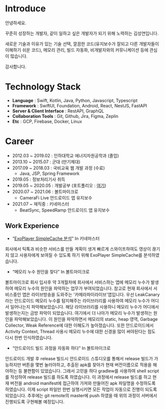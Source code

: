 # Introduce

안녕하세요.

꾸준히 성장하는 개발자, 같이 일하고 싶은 개발자가 되기 위해 노력하는 김성연입니다.

새로운 기술과 이유가 있는 기술 선택, 깔끔한 코드(유지보수가 잘되고 다른 개발자들이 이해하기 쉬운 코드), 메모리 관리, 빌드 자동화, 비개발자와의 커뮤니케이션 등에 관심이 많습니다.

감사합니다.

# Technology Stack

- **Language** : Swift, Kotlin, Java, Python, Javascript, Typescript
- **Framework** : SwiftUI, Foundation, Android, React, NestJS, FastAPI
- **Server & Client Interface** : RestAPI, GraphQL
- **Collaboration Tools** : Git, Github, Jira, Figma, Zeplin
- **Etc** : GCP, Firebase, Docker, Linux

# Career

- 2012.03 ~ 2019.02 : 인하대학교 에너지자원공학과 (졸업)
- 2013.10 ~ 2015.07 : 군대 (만기제대)
- 2017.09 ~ 2018.03 : 국비교육 웹 개발 과정 (수료)
    - Java, JSP, Spring Framework
- 2019.05 : 정보처리기사 취득
- 2019.05 ~ 2020.05 : 개발공부 (포트폴리오 : [여기](https://github.com/yeon1216/introduce/blob/main/portfolio.md))
- 2020.07 ~ 2021.06 : 볼트마이크로
    - CameraFi Live 안드로이드 앱 유지보수
- 2021.07 ~ 재직중 : 키네마스터
    - BeatSync, SpeedRamp 안드로이드 앱 유지보수

## Work Experience

- “[ExoPlayer SimpleCache 분석](https://github.com/yeon1216/introduce/blob/main/ExoPlayer-SimpleCache.md)” In 키네마스터

 회사에서 틱톡과 비슷한 서비스를 만들 계획이 생겨 빠르게 스와이프하여도 영상이 끊기지 않고 사용자에게 보여질 수 있도록 하기 위해 ExoPlayer SimpleCache를 분석하였습니다.
 
 

- “메모리 누수 원인을 찾다” In 볼트마이크로 

 볼트마이크로 회사 입사후 약 3개월차에 회사에서 서비스하는 앱에 메모리 누수가 발생하여 메모리 누수의 원인을 파악하는 업무가 부여되었습니다. 참고로 현재 회사에서 서비스중인 앱은 라이브방송을 도와주는 '카메라파이라이브'앱입니다. 우선 LeakCanary라는 안드로이드 메모리 누수를 탐지해주는 라이브러리를 사용하여 메모리 누수가 어디서 일어나는지 파악해보았습니다. 해당 라이브러리를 사용하니 메모리 누수가 어디에서 발생하는지는 금방 파악이 되었습니다. 여기에서 더 나아가 메모리 누수가 발생하는 원인을 파악해보았습니다. 이 원인을 파악하면서 메모리의 static, heap 영역, Garbage Collector, Weak Reference에 대한 이해도가 높아졌습니다. 또한 안드로이드에서 Activity Context, Thread 사용시 메모리 누수에 대한 신경을 많이 써야된다는 점도 다시 한번 인식하였습니다.



- “안드로이드 빌드 과정을 자동화 하다” In 볼트마이크로 

 안드로이드 개발 후 release 빌드시 안드로이드 스튜디오를 통해서 release 빌드가 가능하지만 버튼을 몇번 눌러야하고, 추출된 apk를 찾아가 현재 버전이름으로 적용을 해야하는 등 불편함이 있었습니다. 그래서 고민을 하다 gradlew를 사용하여 shell script를 작성하여 release 빌드를 하도록 하였습니다. 이 과정에서 release 빌드를 하고 현재 버전을 android manifest에 접근하여 가져와 만들어진 apk 파일명을 수정하도록 하였습니다. 이제 script 파일만 한번 실행시키면 모든 작업이 자동으로 진행이 되도록 되었습니다. 추후에는 git remote의 master에 push 하였을 때 위의 과정이 서버에서 진행되도록 구현해볼 예정입니다.
